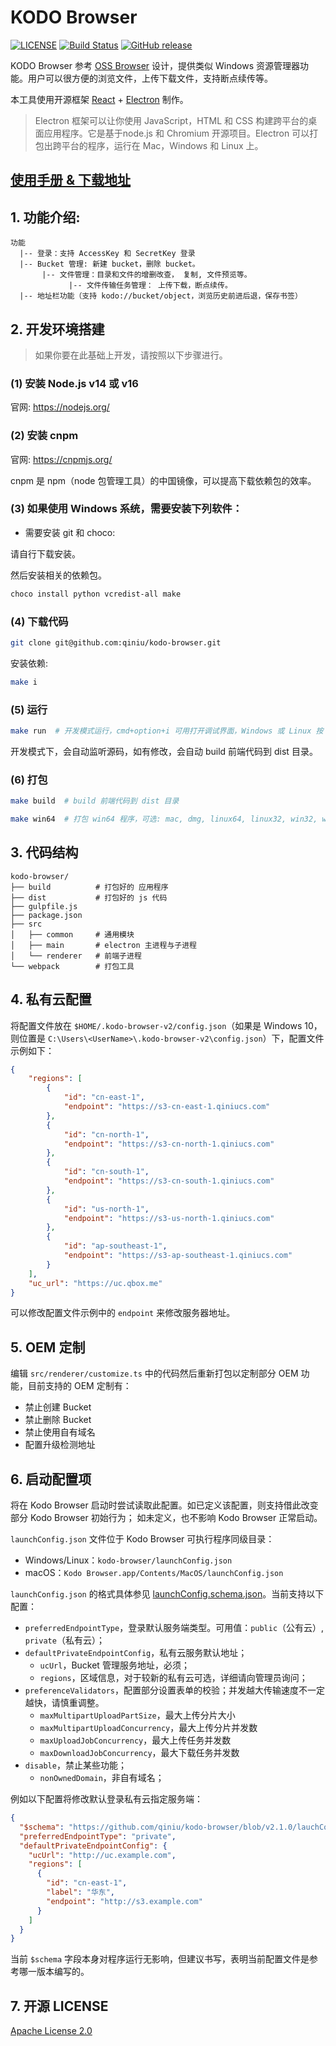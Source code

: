 # KODO Browser

[![LICENSE](https://img.shields.io/github/license/qiniu/kodo-browser.svg)](https://github.com/qiniu/kodo-browser/blob/master/LICENSE)
[![Build Status](https://travis-ci.org/qiniu/kodo-browser.svg?branch=master)](https://travis-ci.org/qiniu/kodo-browser)
[![GitHub release](https://img.shields.io/github/v/tag/qiniu/kodo-browser.svg?label=release)](https://github.com/qiniu/kodo-browser/releases)

KODO Browser 参考 [OSS Browser](https://github.com/aliyun/oss-browser.git) 设计，提供类似 Windows 资源管理器功能。用户可以很方便的浏览文件，上传下载文件，支持断点续传等。

本工具使用开源框架 [React](https://reactjs.org/) + [Electron](https://www.electronjs.org/) 制作。

> Electron 框架可以让你使用 JavaScript，HTML 和 CSS 构建跨平台的桌面应用程序。它是基于node.js 和 Chromium 开源项目。Electron 可以打包出跨平台的程序，运行在 Mac，Windows 和 Linux 上。

## [使用手册 & 下载地址](https://developer.qiniu.com/kodo/tools/5972/kodo-browser)

## 1. 功能介绍:

```
功能
  |-- 登录：支持 AccessKey 和 SecretKey 登录
  |-- Bucket 管理: 新建 bucket，删除 bucket。
       |-- 文件管理：目录和文件的增删改查， 复制, 文件预览等。
             |-- 文件传输任务管理： 上传下载，断点续传。
  |-- 地址栏功能（支持 kodo://bucket/object，浏览历史前进后退，保存书签）
```


## 2. 开发环境搭建

> 如果你要在此基础上开发，请按照以下步骤进行。

### (1) 安装 Node.js v14 或 v16

官网: https://nodejs.org/

### (2) 安装 cnpm

官网: https://cnpmjs.org/

cnpm 是 npm（node 包管理工具）的中国镜像，可以提高下载依赖包的效率。

### (3) 如果使用 Windows 系统，需要安装下列软件：

* 需要安装 git 和 choco:

请自行下载安装。

然后安装相关的依赖包。

```bash
choco install python vcredist-all make
```

### (4) 下载代码

```bash
git clone git@github.com:qiniu/kodo-browser.git
```

安装依赖:

```bash
make i
```

### (5) 运行

```bash
make run  # 开发模式运行，cmd+option+i 可用打开调试界面，Windows 或 Linux 按 F12
```

开发模式下，会自动监听源码，如有修改，会自动 build 前端代码到 dist 目录。


### (6) 打包

```bash
make build  # build 前端代码到 dist 目录
```

```bash
make win64  # 打包 win64 程序，可选: mac, dmg, linux64, linux32, win32, win64, all.
```


## 3. 代码结构

```
kodo-browser/
├── build          # 打包好的 应用程序
├── dist           # 打包好的 js 代码
├── gulpfile.js
├── package.json
├── src
│   ├── common     # 通用模块
│   ├── main       # electron 主进程与子进程
│   └── renderer   # 前端子进程
└── webpack        # 打包工具
```

## 4. 私有云配置

将配置文件放在 `$HOME/.kodo-browser-v2/config.json`（如果是 Windows 10，则位置是 `C:\Users\<UserName>\.kodo-browser-v2\config.json`）下，配置文件示例如下：

```json
{
    "regions": [
        {
            "id": "cn-east-1",
            "endpoint": "https://s3-cn-east-1.qiniucs.com"
        },
        {
            "id": "cn-north-1",
            "endpoint": "https://s3-cn-north-1.qiniucs.com"
        },
        {
            "id": "cn-south-1",
            "endpoint": "https://s3-cn-south-1.qiniucs.com"
        },
        {
            "id": "us-north-1",
            "endpoint": "https://s3-us-north-1.qiniucs.com"
        },
        {
            "id": "ap-southeast-1",
            "endpoint": "https://s3-ap-southeast-1.qiniucs.com"
        }
    ],
    "uc_url": "https://uc.qbox.me"
}
```

可以修改配置文件示例中的 `endpoint` 来修改服务器地址。

## 5. OEM 定制

编辑 `src/renderer/customize.ts` 中的代码然后重新打包以定制部分 OEM 功能，目前支持的 OEM 定制有：

* 禁止创建 Bucket
* 禁止删除 Bucket
* 禁止使用自有域名
* 配置升级检测地址

## 6. 启动配置项

将在 Kodo Browser 启动时尝试读取此配置。如已定义该配置，则支持借此改变部分 Kodo Browser 初始行为； 如未定义，也不影响 Kodo Browser 正常启动。

`launchConfig.json` 文件位于 Kodo Browser 可执行程序同级目录：

* Windows/Linux：`kodo-browser/launchConfig.json`
* macOS：`Kodo Browser.app/Contents/MacOS/launchConfig.json`

`launchConfig.json` 的格式具体参见 [launchConfig.schema.json](launchConfig.schema.json)。当前支持以下配置：

* `preferredEndpointType`，登录默认服务端类型。可用值：`public`（公有云）, `private`（私有云）；
* `defaultPrivateEndpointConfig`，私有云服务默认地址；
    * `ucUrl`，Bucket 管理服务地址，必须；
    * `regions`，区域信息，对于较新的私有云可选，详细请向管理员询问；
* `preferenceValidators`，配置部分设置表单的校验；并发越大传输速度不一定越快，请慎重调整。
    * `maxMultipartUploadPartSize`，最大上传分片大小
    * `maxMultipartUploadConcurrency`，最大上传分片并发数
    * `maxUploadJobConcurrency`，最大上传任务并发数
    * `maxDownloadJobConcurrency`，最大下载任务并发数
* `disable`，禁止某些功能；
    * `nonOwnedDomain`，非自有域名；

例如以下配置将修改默认登录私有云指定服务端：

```json
{
  "$schema": "https://github.com/qiniu/kodo-browser/blob/v2.1.0/lauchConfig.schema.json",
  "preferredEndpointType": "private",
  "defaultPrivateEndpointConfig": {
    "ucUrl": "http://uc.example.com",
    "regions": [
      {
        "id": "cn-east-1",
        "label": "华东",
        "endpoint": "http://s3.example.com"
      }
    ]
  }
}
```

当前 `$schema` 字段本身对程序运行无影响，但建议书写，表明当前配置文件是参考哪一版本编写的。

## 7. 开源 LICENSE

[Apache License 2.0](LICENSE)
